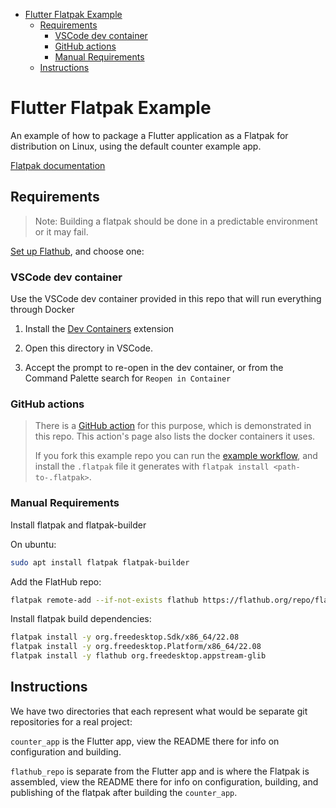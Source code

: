 - [Flutter Flatpak Example](#flutter-flatpak-example)
  - [Requirements](#requirements)
    - [VSCode dev container](#vscode-dev-container)
    - [GitHub actions](#github-actions)
    - [Manual Requirements](#manual-requirements)
  - [Instructions](#instructions)


# Flutter Flatpak Example


An example of how to package a Flutter application as a Flatpak for distribution
on Linux, using the default counter example app.

[Flatpak documentation](https://docs.flatpak.org/en/latest/index.html)



## Requirements

> Note: Building a flatpak should be done in a predictable environment or it may
> fail.

[Set up Flathub](https://flatpak.org/setup/), and choose one:

### VSCode dev container

Use the VSCode dev container provided in this repo that will run everything
through Docker

1. Install the [Dev
   Containers](https://marketplace.visualstudio.com/items?itemName=ms-vscode-remote.remote-containers)
   extension
   
2. Open this directory in VSCode.

3. Accept the prompt to re-open in the dev container, or from the Command
   Palette search for `Reopen in Container`


### GitHub actions

> There is a [GitHub
> action](https://github.com/bilelmoussaoui/flatpak-github-actions) for this
> purpose, which is demonstrated in this repo. This action's page also lists the
> docker containers it uses.
> 
> If you fork this example repo you can run the [example workflow](https://github.com/Merrit/flutter_flatpak_example/blob/main/.github/workflows/flatpak.yml), and
> install the `.flatpak` file it generates with `flatpak install <path-to-.flatpak>`.


### Manual Requirements

Install flatpak and flatpak-builder

On ubuntu:

```bash
sudo apt install flatpak flatpak-builder
```

Add the FlatHub repo:

```bash
flatpak remote-add --if-not-exists flathub https://flathub.org/repo/flathub.flatpakrepo
```

Install flatpak build dependencies:

```bash
flatpak install -y org.freedesktop.Sdk/x86_64/22.08
flatpak install -y org.freedesktop.Platform/x86_64/22.08
flatpak install -y flathub org.freedesktop.appstream-glib
```


## Instructions

We have two directories that each represent what would be separate git
repositories for a real project:

`counter_app` is the Flutter app, view the README there for info on
configuration and building.

`flathub_repo` is separate from the Flutter app and is where the Flatpak is
assembled, view the README there for info on configuration, building, and
publishing of the flatpak after building the `counter_app`.
